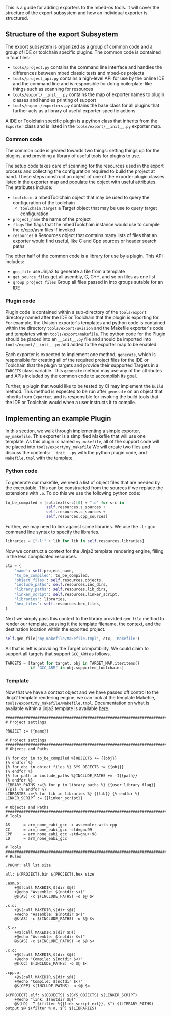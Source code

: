 This is a guide for adding exporters to the mbed-os tools. 
It will cover the structure of the export subsystem and how an individual exporter is structured.


## Structure of the export Subsystem

The export subsystem is organized as a group of common code and a group of IDE or toolchain specific plugins.
The common code is contained in four files: 
 * `tools/project.py` contains the command line interface and handles the differences between mbed classic tests and mbed-os projects
 * `tools/project_api.py` contains a high-level API for use by the online IDE and the command line and is responsible for doing boilerplate-like things such as scanning for resources
 * `tools/export/__init__.py` contains the map of exporter names to plugin classes and handles printing of support
 * `tools/export/exporters.py` contains the base class for all plugins that further acts as a library of useful exporter-specific actions

A IDE or Toolchain specific plugin is a python class that inherits from the `Exporter` class and is listed in the `tools/export/__init__.py` exporter map.

### Common code

The common code is geared towards two things: setting things up for the plugins, and providing a library of useful tools for plugins to use.

The setup code takes care of scanning for the resources used in the export process and collecting the configuration required to build the project at hand.
These steps construct an object of one of the exporter plugin classes listed in the exporter map and populate the object with useful attributes.
The attributes include:
 * `toolchain` a mbedToolchain object that may be used to query the configuration of the toolchain
   * `toolchain.target` a Target object that may be use to query target configuration
 * `project_name` the name of the project
 * `flags` the flags that the mbedToolchain instance would use to compile the c/cpp/asm files if invoked
 * `resources` a Resources object that contains many lists of files that an exporter would find useful, like C and Cpp sources or header search paths

The other half of the common code is a library for use by a plugin.
This API includes:
 * `gen_file` use Jinja2 to generate a file from a template
 * `get_source_files` get all asembly, C, C++, and so on files as one list
 * `group_project_files` Group all files passed in into groups sutable for an IDE

### Plugin code

Plugin code is contained within a sub-directory of the `tools/export` directory named after the IDE or Toolchain that the plugin is exporting for.
For example, the Uvision exporter's templates and python code is contained within the directory `tools/export/uvision` and the Makefile exporter's code and templates within `tools/export/makefile`.
The python code for the Plugin should be placed into an `__init__.py` file and should be imported into `tools/export/__init__.py` and added to the exporter map to be enabled.

Each exporter is expected to implement one method, `generate`, which is responsible for creating all of the required project files for the IDE or Toolchain that the plugin targets and provide their supported Targets in a `TARGETS` class variable.
This `generate` method may use any of the attributes and APIs included by the common code to accomplish its goal.

Further, a plugin that would like to be tested by CI may implement the `build` method. 
This method is expected to be run after `generate` on an object that inherits from `Exporter`, and is responsible for invoking the build tools that the IDE or Toolchain would when a user instructs it to compile.

## Implementing an example Plugin
In this section, we walk through implementing a simple exporter, `my_makefile`.
This exporter is a simplified Makefile that will use one template.
As this plugin is named `my_makefile`, all of the support code will be placed into `tools/export/my_makefile`
We will create two files and discuss the contents: `__init__.py` with the python plugin code, and `Makefile.tmpl` with the template.

### Python code

To generate our makefile, we need a list of object files that are needed by the executable. 
This can be constructed from the sources if we replace the extensions with `.o`.
To do this we use the following python code:
```python
to_be_compiled = [splitext(src)[0] + ".o" for src in
                  self.resources.s_sources +
                  self.resources.c_sources +
                  self.resources.cpp_sources]
```

Further, we may need to link against some libraries.
We use the `-l:` gcc command line syntax to specify the libraries.
```python
libraries = ["-l:" + lib for lib in self.resources.libraries]
```

Now we construct a context for the Jinja2 template rendering engine, filling in the less complicated resources.

```python
ctx = {
    'name': self.project_name,
    'to_be_compiled': to_be_compiled,
    'object_files': self.resources.objects,
    'include_paths': self.resources.inc_dirs,
    'library_paths': self.resources.lib_dirs,
    'linker_script': self.resources.linker_script,
    'libraries': libraries,
    'hex_files': self.resources.hex_files,
}
```

Next we simply pass this context to the library provided `gen_file` method to render our template, passing it the template filename, the context, and the destination location within the exported project.
```python
self.gen_file('my_makefile/Makefile.tmpl', ctx, 'Makefile')
```

All that is left is providing the Target compatibility.
We could claim to support all targets that support `GCC_ARM` as follows.
```python
TARGETS = [target for target, obj in TARGET_MAP.iteritems()
           if "GCC_ARM" in obj.supported_toolchains]
```

### Template

Now that we have a context object and we have passed off control to the Jinja2 template rendering engine, we can look at the template Makefile, `tools/export/my_makefile/Makefile.tmpl`. 
Documentation on what is available within a jinja2 template is available [here](http://jinja.pocoo.org/docs/dev/templates/).
```make
###############################################################################
# Project settings

PROJECT := {{name}}

# Project settings
###############################################################################
# Objects and Paths

{% for obj in to_be_compiled %}OBJECTS += {{obj}}
{% endfor %}
{% for obj in object_files %} SYS_OBJECTS += {{obj}}
{% endfor %}
{% for path in include_paths %}INCLUDE_PATHS += -I{{path}}
{% endfor %}
LIBRARY_PATHS :={% for p in library_paths %} {{user_library_flag}}{{p}} {% endfor %}
LIBRARIES :={% for lib in libraries %} {{lib}} {% endfor %}
LINKER_SCRIPT := {{linker_script}}

# Objects and Paths
###############################################################################
# Tools

AS      = arm_none_eabi_gcc -x assembler-with-cpp
CC      = arm_none_eabi_gcc -std=gnu99
CPP     = arm_none_eabi_gcc -std=gnu++98
LD      = arm_none_eabi_gcc

# Tools
###############################################################################
# Rules

.PHONY: all lst size

all: $(PROJECT).bin $(PROJECT).hex size

.asm.o:
	+@$(call MAKEDIR,$(dir $@))
	+@echo "Assemble: $(notdir $<)"
	@$(AS) -c $(INCLUDE_PATHS) -o $@ $<

.s.o:
	+@$(call MAKEDIR,$(dir $@))
	+@echo "Assemble: $(notdir $<)"
	@$(AS) -c $(INCLUDE_PATHS) -o $@ $<

.S.o:
	+@$(call MAKEDIR,$(dir $@))
	+@echo "Assemble: $(notdir $<)"
	@$(AS) -c $(INCLUDE_PATHS) -o $@ $<

.c.o:
	+@$(call MAKEDIR,$(dir $@))
	+@echo "Compile: $(notdir $<)"
	@$(CC) $(INCLUDE_PATHS) -o $@ $<

.cpp.o:
	+@$(call MAKEDIR,$(dir $@))
	+@echo "Compile: $(notdir $<)"
	@$(CPP) $(INCLUDE_PATHS) -o $@ $<

$(PROJECT).elf: $(OBJECTS) $(SYS_OBJECTS) $(LINKER_SCRIPT)
	+@echo "link: $(notdir $@)"
	@$(LD) -T $(filter %{{link_script_ext}}, $^) $(LIBRARY_PATHS) --output $@ $(filter %.o, $^) $(LIBRARIES)
```
